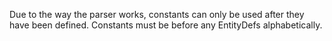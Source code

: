 ﻿Due to the way the parser works, constants can only be used after they have been defined.
Constants must be before any EntityDefs alphabetically.
